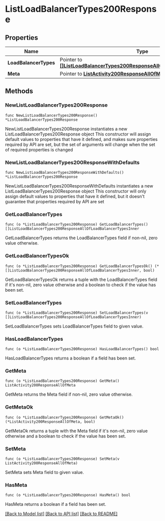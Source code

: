 # ListLoadBalancerTypes200Response

## Properties

Name | Type | Description | Notes
------------ | ------------- | ------------- | -------------
**LoadBalancerTypes** | Pointer to [**[]ListLoadBalancerTypes200ResponseAllOfLoadBalancerTypesInner**](ListLoadBalancerTypes200ResponseAllOfLoadBalancerTypesInner.md) |  | [optional] 
**Meta** | Pointer to [**ListActivity200ResponseAllOfMeta**](ListActivity200ResponseAllOfMeta.md) |  | [optional] 

## Methods

### NewListLoadBalancerTypes200Response

`func NewListLoadBalancerTypes200Response() *ListLoadBalancerTypes200Response`

NewListLoadBalancerTypes200Response instantiates a new ListLoadBalancerTypes200Response object
This constructor will assign default values to properties that have it defined,
and makes sure properties required by API are set, but the set of arguments
will change when the set of required properties is changed

### NewListLoadBalancerTypes200ResponseWithDefaults

`func NewListLoadBalancerTypes200ResponseWithDefaults() *ListLoadBalancerTypes200Response`

NewListLoadBalancerTypes200ResponseWithDefaults instantiates a new ListLoadBalancerTypes200Response object
This constructor will only assign default values to properties that have it defined,
but it doesn't guarantee that properties required by API are set

### GetLoadBalancerTypes

`func (o *ListLoadBalancerTypes200Response) GetLoadBalancerTypes() []ListLoadBalancerTypes200ResponseAllOfLoadBalancerTypesInner`

GetLoadBalancerTypes returns the LoadBalancerTypes field if non-nil, zero value otherwise.

### GetLoadBalancerTypesOk

`func (o *ListLoadBalancerTypes200Response) GetLoadBalancerTypesOk() (*[]ListLoadBalancerTypes200ResponseAllOfLoadBalancerTypesInner, bool)`

GetLoadBalancerTypesOk returns a tuple with the LoadBalancerTypes field if it's non-nil, zero value otherwise
and a boolean to check if the value has been set.

### SetLoadBalancerTypes

`func (o *ListLoadBalancerTypes200Response) SetLoadBalancerTypes(v []ListLoadBalancerTypes200ResponseAllOfLoadBalancerTypesInner)`

SetLoadBalancerTypes sets LoadBalancerTypes field to given value.

### HasLoadBalancerTypes

`func (o *ListLoadBalancerTypes200Response) HasLoadBalancerTypes() bool`

HasLoadBalancerTypes returns a boolean if a field has been set.

### GetMeta

`func (o *ListLoadBalancerTypes200Response) GetMeta() ListActivity200ResponseAllOfMeta`

GetMeta returns the Meta field if non-nil, zero value otherwise.

### GetMetaOk

`func (o *ListLoadBalancerTypes200Response) GetMetaOk() (*ListActivity200ResponseAllOfMeta, bool)`

GetMetaOk returns a tuple with the Meta field if it's non-nil, zero value otherwise
and a boolean to check if the value has been set.

### SetMeta

`func (o *ListLoadBalancerTypes200Response) SetMeta(v ListActivity200ResponseAllOfMeta)`

SetMeta sets Meta field to given value.

### HasMeta

`func (o *ListLoadBalancerTypes200Response) HasMeta() bool`

HasMeta returns a boolean if a field has been set.


[[Back to Model list]](../README.md#documentation-for-models) [[Back to API list]](../README.md#documentation-for-api-endpoints) [[Back to README]](../README.md)


